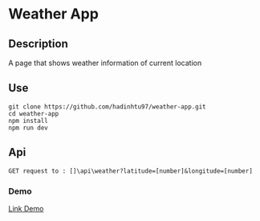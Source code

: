 # Weather App

## Description
A page that shows weather information of current location

## Use 
```
git clone https://github.com/hadinhtu97/weather-app.git
cd weather-app
npm install
npm run dev
```
## Api
```
GET request to : []\api\weather?latitude=[number]&longitude=[number]
```

### Demo
[Link Demo](https://weather-app/.hadinhtu97.repl.co/)
